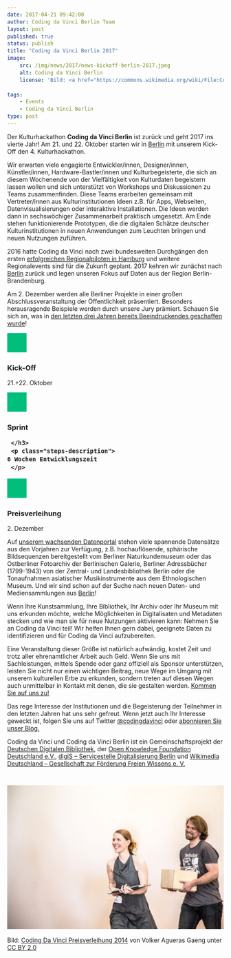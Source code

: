 ```yaml
---
date: 2017-04-21 09:42:00
author: Coding da Vinci Berlin Team
layout: post
published: true
status: publish
title: "Coding da Vinci Berlin 2017"
image:
    src: /img/news/2017/news-kickoff-berlin-2017.jpeg
    alt: Coding da Vinci Berlin
    license: 'Bild: <a href="https://commons.wikimedia.org/wiki/File:Coding_da_Vinci_Kick_Off_(25_%26_26-04-2015)_044.jpg">Coding Da Vinci Kick Offs 2015</a> von <a href="http://www.frischefotos.de/">Heiko Marquardt</a> unter <a href="https://creativecommons.org/licenses/by/3.0/deed.en">CC BY 3.0</a>'

tags:
    - Events
    - Coding da Vinci Berlin
type: post
---
```

Der Kulturhackathon **Coding da Vinci Berlin** ist zurück und geht 2017 ins vierte Jahr! Am 21. und 22. Oktober starten wir in <a href="/events/">Berlin</a> mit unserem Kick-Off den 4. Kulturhackathon.

Wir erwarten viele engagierte Entwickler/innen, Designer/innen, Künstler/innen, Hardware-Bastler/innen und Kulturbegeisterte, die sich an diesem Wochenende von der Vielfältigkeit von Kulturdaten begeistern lassen wollen und sich unterstützt von Workshops und Diskussionen zu Teams zusammenfinden. Diese Teams erarbeiten gemeinsam mit Vertreter/innen aus Kulturinstitutionen Ideen z.B. für Apps, Webseiten, Datenvisualisierungen oder interaktive Installationen. Die Ideen werden dann in sechswöchiger Zusammenarbeit praktisch umgesetzt. Am Ende stehen funktionierende Prototypen, die die digitalen Schätze deutscher Kulturinstitutionen in neuen Anwendungen zum Leuchten bringen und neuen Nutzungen zuführen.

2016 hatte Coding da Vinci nach zwei bundesweiten Durchgängen den ersten [erfolgreichen Regionalpiloten in Hamburg](https://codingdavinci.de/news/2017/03/10/coding-da-vinci-nord-ein-nachhaltiger-erfolg.html) und weitere Regionalevents sind für die Zukunft geplant. 2017 kehren wir zunächst nach <a href="/events">Berlin</a> zurück und legen unseren Fokus auf Daten aus der Region Berlin-Brandenburg.

Am 2. Dezember werden alle Berliner Projekte in einer großen Abschlussveranstaltung der Öffentlichkeit präsentiert. Besonders herausragende Beispiele werden durch unsere Jury prämiert. Schauen Sie sich an, was in [den letzten drei Jahren bereits Beeindruckendes geschaffen wurde](https://codingdavinci.de/projekte/)!  

 <div class="steps-timeline">
   <div class="steps-one">
     <img class="steps-img" src="/img/cdv-green-45x45.png" alt="">
     <h3 class="steps-name">
       Kick-Off
     </h3>
     <p class="steps-description">
	21.+22. Oktober
     </p>
   </div>

   <div class="steps-two">
     <img class="steps-img" src="/img/cdv-green-45x45.png" alt="">
     <h3 class="steps-name">
       Sprint

     </h3>
     <p class="steps-description">
	6 Wochen Entwicklungszeit
     </p>
   </div>

   <div class="steps-three">
     <img class="steps-img" src="/img/cdv-green-45x45.png" alt="">
     <h3 class="steps-name">
       Preisverleihung
     </h3>
     <p class="steps-description">
	2. Dezember
     </p>
   </div>
 </div>

<p>Auf <a href="https://codingdavinci.de/daten/">unserem wachsenden Datenportal</a> stehen viele spannende Datensätze aus den Vorjahren zur Verfügung, z.B. hochauflösende, sphärische Bildsequenzen bereitgestellt vom Berliner Naturkundemuseum oder das Ostberliner Fotoarchiv der Berlinischen Galerie, Berliner Adressbücher (1799-1943) von der Zentral- und Landesbibliothek Berlin oder die Tonaufnahmen asiatischer Musikinstrumente aus dem Ethnologischen Museum. Und wir sind schon auf der Suche nach neuen Daten- und Mediensammlungen aus <a href="/events">Berlin</a>!</p>
<p>Wenn Ihre Kunstsammlung, Ihre Bibliothek, Ihr Archiv oder Ihr Museum mit uns erkunden möchte, welche Möglichkeiten in Digitalisaten und Metadaten stecken und wie man sie für neue Nutzungen aktivieren kann: Nehmen Sie an Coding da Vinci teil! Wir helfen Ihnen gern dabei, geeignete Daten zu identifizieren und für Coding da Vinci aufzubereiten.</p>
<p>Eine Veranstaltung dieser Größe ist natürlich aufwändig, kostet Zeit und trotz aller ehrenamtlicher Arbeit auch Geld. Wenn Sie uns mit Sachleistungen, mittels Spende oder ganz offiziell als Sponsor unterstützen, leisten Sie nicht nur einen wichtigen Beitrag, neue Wege im Umgang mit unserem kulturellen Erbe zu erkunden, sondern treten auf diesen Wegen auch unmittelbar in Kontakt mit denen, die sie gestalten werden. <a href="mailto:info@codingdavinci.de">Kommen Sie auf uns zu!</a></p>
<p>Das rege Interesse der Institutionen und die Begeisterung der Teilnehmer in den letzten Jahren hat uns sehr gefreut. Wenn jetzt auch Ihr Interesse geweckt ist, folgen Sie uns auf Twitter <a href="https://twitter.com/codingdavinci">@codingdavinci</a> oder <a href="https://codingdavinci.de/atom.xml">abonnieren Sie unser Blog.</a></p>
<p>Coding da Vinci und Coding da Vinci Berlin ist ein Gemeinschaftsprojekt der <a href="https://www.deutsche-digitale-bibliothek.de/">Deutschen Digitalen Bibliothek</a>, der <a href="https://okfn.de/">Open Knowledge Foundation Deutschland e.V.</a>, <a href="http://www.servicestelle-digitalisierung.de/">digiS – Servicestelle Digitalisierung Berlin</a> und <a href="https://wikimedia.de">Wikimedia Deutschland – Gesellschaft zur Förderung Freien Wissens e. V.</a></p>

<div class="container-fluid" style="margin-top: 3em;">
<div class="col-lg-9  col-md-10 col-md-offset-1">
<img class="img-responsive center-block image-content" src="/img/news/2017/1024px-Coding_da_Vinci_-_Der_Kultur-Hackathon_(14659695571).jpg" /> 
<p class="image-caption">Bild: <a href="https://commons.wikimedia.org/wiki/File:Coding_da_Vinci_-_Der_Kultur-Hackathon_(14659695571).jpg">Coding Da Vinci Preisverleihung 2014</a> von Volker Agueras Gaeng unter <a href="https://creativecommons.org/licenses/by/2.0/deed.en">CC BY 2.0</a></p>
</div>
</div>
